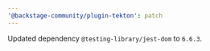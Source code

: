 ```yaml
---
'@backstage-community/plugin-tekton': patch
---
```


Updated dependency `@testing-library/jest-dom` to `6.6.3`.
